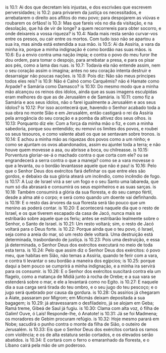 is 10.1: Ai dos que decretam leis injustas, e dos escrivães que escrevem perversidades;
is 10.2: para privarem da justiça os necessitados, e arrebatarem o direito aos aflitos do meu povo; para despojarem as viúvas e roubarem os órfãos!
is 10.3: Mas que fareis vós no dia da visitação, e na desolação, que há de vir de longe? a quem recorrereis para obter socorro, e onde deixareis a vossa riqueza?
is 10.4: Nada mais resta senão curvar-vos entre os presos, ou cair entre os mortos. Com tudo isso não se apartou a sua ira, mas ainda está estendida a sua mão.
is 10.5: Ai da Assíria, a vara da minha ira, porque a minha indignação é como bordão nas suas mãos.
is 10.6: Eu a envio contra uma nação ímpia; e contra o povo do meu furor lhe dou ordem, para tomar o despojo, para arrebatar a presa, e para os pisar aos pés, como a lama das ruas.
is 10.7: Todavia ela não entende assim, nem o seu coração assim o imagina; antes no seu coração intenta destruir e desarraigar não poucas nações.
is 10.8: Pois diz: Não são meus príncipes todos eles reis?
is 10.9: Não é Calnó como Carquêmis? não é Hamate como Arpade? e Samária como Damasco?
is 10.10: Do mesmo modo que a minha mão alcançou os reinos dos ídolos, ainda que as suas imagens esculpidas eram melhores do que as de Jerusalém e de Samária.
is 10.11: como fiz a Samária e aos seus ídolos, não o farei igualmente a Jerusalém e aos seus ídolos?
is 10.12: Por isso acontecerá que, havendo o Senhor acabado toda a sua obra no monte Sião e em Jerusalém, então castigará o rei da Assíria pela arrogância do seu coração e a pomba da altivez dos seus olhos.
is 10.13: Porquanto diz ele: Com a força da minha mão o fiz, e com a minha sabedoria, porque sou entendido; eu removi os limites dos povos, e roubei os seus tesouros, e como valente abati os que se sentavam sobre tronos.
is 10.14: E achou a minha mão as riquezas dos povos como a um ninho; e como se ajuntam os ovos abandonados, assim eu ajuntei toda a terra; e não houve quem movesse a asa, ou abrisse a boca, ou chilreasse.
is 10.15: Porventura gloriar-se-á o machado contra o que corta com ele? ou se engrandecerá a serra contra o que a maneja? como se a vara movesse o que a levanta, ou o bordão levantasse aquele que não é pau!
is 10.16: Pelo que o Senhor Deus dos exércitos fará definhar os que entre eles são gordos, e debaixo da sua glória ateará um incêndio, como incêndio de fogo.
is 10.17: A Luz de Israel virá a ser um fogo e o seu Santo uma labareda, que num só dia abrasará e consumirá os seus espinheiros e as suas sarças.
is 10.18: Também consumirá a glória da sua floresta, e do seu campo fértil, desde a alma até o corpo; e será como quando um doente vai definhando.
is 10.19: E o resto das árvores da sua floresta será tão pouco que um menino as poderá contar.
is 10.20: E acontecerá naquele dia que o resto de Israel, e os que tiverem escapado da casa de Jacó, nunca mais se estribarão sobre aquele que os feriu; antes se estribarão lealmente sobre o Senhor, o Santo de Israel.
is 10.21: Um resto voltará; sim, o resto de Jacó voltará para o Deus forte.
is 10.22: Porque ainda que o teu povo, ó Israel, seja como a areia do mar, só um resto dele voltará. Uma destruição está determinada, trasbordando de justiça.
is 10.23: Pois uma destruição, e essa já determinada, o Senhor Deus dos exércitos executará no meio de toda esta terra.
is 10.24: Pelo que assim diz o Senhor Deus dos exércitos: ó povo meu, que habitas em Sião, não temas a Assíria, quando te ferir com a vara, e contra ti levantar o seu bordão a maneira dos egípcios;
is 10.25: porque daqui a bem pouco se cumprirá a minha indignação, e a minha ira servirá para os consumir.
is 10.26: E o Senhor dos exércitos suscitará contra ela um flagelo, como a matança de Midiã junto à rocha de Orebe; e a sua vara se estenderá sobre o mar, e ele a levantará como no Egito.
is 10.27: E naquele dia a sua carga será tirada do teu ombro, e o seu jugo do teu pescoço; e o jugo será quebrado por causa da gordura.
is 10.28: Os assírios já chegaram a Aiate, passaram por Migrom; em Micmás deixam depositada a sua bagagem;
is 10.29: já atravessaram o desfiladeiro, já se alojam em Geba; Ramá treme, Gibeá de Saul já fugiu.
is 10.30: Clama com alta voz, ó filha de Galim! Ouve, ó Laís! Responde-lhe, ó Anatote!
is 10.31: Já se foi Madmena; os moradores de Gebim procuram refúgio.
is 10.32: Hoje mesmo parará em Nobe; sacudirá o punho contra o monte da filha de Sião, o outeiro de Jerusalém.
is 10.33: Eis que o Senhor Deus dos exércitos cortará os ramos com violência; e os de alta estatura serão cortados, e os elevados serão abatidos.
is 10.34: E cortará com o ferro o emaranhado da floresta, e o Líbano cairá pela mão de um poderoso.

